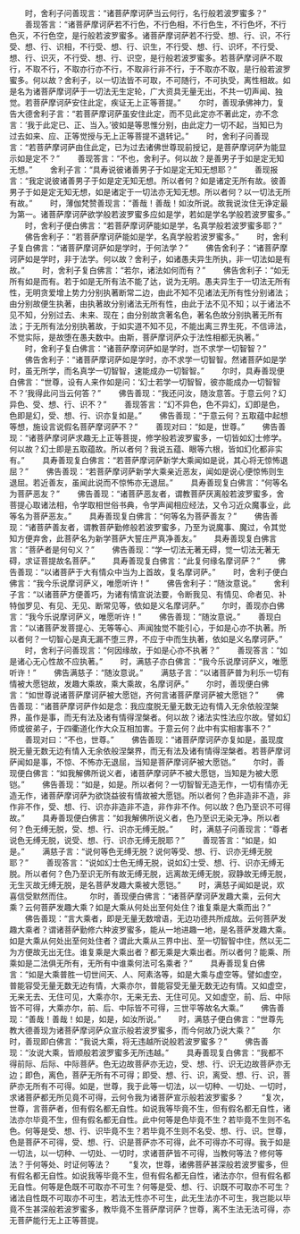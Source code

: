 <!-- { "loadSidebar": true } -->
　　时，舍利子问善现言：“诸菩萨摩诃萨当云何行，名行般若波罗蜜多？”
　　善现答言：“诸菩萨摩诃萨若不行色，不行色相，不行色生，不行色坏，不行色灭，不行色空，是行般若波罗蜜多。诸菩萨摩诃萨若不行受、想、行、识，不行受、想、行、识相，不行受、想、行、识生，不行受、想、行、识坏，不行受、想、行、识灭，不行受、想、行、识空，是行般若波罗蜜多。若菩萨摩诃萨不取行，不取不行，不取亦行亦不行，不取非行非不行，于不取亦不取，是行般若波罗蜜多。何以故？舍利子，以一切法皆不可取，不可随行，不可执受，离性相故。如是名为诸菩萨摩诃萨于一切法无生定轮，广大资具无量无出，不共一切声闻、独觉。若菩萨摩诃萨安住此定，疾证无上正等菩提。”
　　尔时，善现承佛神力，复告大德舍利子言：“若菩萨摩诃萨虽安住此定，而不见此定亦不著此定，亦不念言：‘我于此定已、正、当入。’彼如是等思惟分别，由此定力一切不起，当知已为过去如来、应、正等觉授与无上正等菩提不退转记。”
　　时，舍利子问善现言：“若菩萨摩诃萨由住此定，已为过去诸佛世尊现前授记，是菩萨摩诃萨为能显示如是定不？”
　　善现答言：“不也，舍利子。何以故？是善男子于如是定无知无想。”
　　舍利子言：“具寿说彼诸善男子于如是定无知无想耶？”
　　善现报言：“我定说彼诸善男子于如是定无知无想。所以者何？如是诸定无所有故。彼善男子于如是定无知无想，如是诸定于一切法亦无知无想。所以者何？以一切法无所有故。”
　　时，薄伽梵赞善现言：“善哉！善哉！如汝所说。故我说汝住无诤定最为第一。诸菩萨摩诃萨欲学般若波罗蜜多应如是学，若如是学名学般若波罗蜜多。”
　　时，舍利子便白佛言：“若菩萨摩诃萨能如是学，名真学般若波罗蜜多耶？”
　　佛告舍利子：“若菩萨摩诃萨能如是学，名真学般若波罗蜜多。”
　　时，舍利子复白佛言：“诸菩萨摩诃萨如是学时，于何法学？”
　　佛告舍利子：“诸菩萨摩诃萨如是学时，非于法学。何以故？舍利子，如诸愚夫异生所执，非一切法如是有故。”
　　时，舍利子复白佛言：“若尔，诸法如何而有？”
　　佛告舍利子：“如无所有如是而有。若于如是无所有法不能了达，说为无明。愚夫异生于一切法无所有性，无明贪爱增上势力分别执著断常二边，由此不知不见诸法无所有性分别诸法；由分别故便生执著，由执著故分别诸法无所有性，由此于法不见不知；以于诸法不见不知，分别过去、未来、现在；由分别故贪著名色，著名色故分别执著无所有法；于无所有法分别执著故，于如实道不知不见，不能出离三界生死，不信谛法，不觉实际，是故堕在愚夫数中。由斯，菩萨摩诃萨众于法性相都无执著。”
　　时，舍利子复白佛言：“诸菩萨摩诃萨如是学时，岂不求学一切智智？”
　　佛告舍利子：“诸菩萨摩诃萨如是学时，亦不求学一切智智。然诸菩萨如是学时，虽无所学，而名真学一切智智，速能成办一切智智。”
　　尔时，具寿善现便白佛言：“世尊，设有人来作如是问：‘幻士若学一切智智，彼亦能成办一切智智不？’我得此问当云何答？”
　　佛告善现：“我还问汝，随汝意答。于意云何？幻异色、受、想、行、识不？”
　　善现答言：“幻不异色，色不异幻，幻即是色，色即是幻，受、想、行、识亦复如是。”
　　佛告善现：“于意云何？五取蕴中起想等想，施设言说假名菩萨摩诃萨不？”
　　善现对曰：“如是，世尊。”
　　佛告善现：“诸菩萨摩诃萨求趣无上正等菩提，修学般若波罗蜜多，一切皆如幻士修学。何以故？幻士即是五取蕴故。所以者何？我说五蕴、眼等六根，皆如幻化都非实有。”
　　具寿善现复白佛言：“若菩萨摩诃萨新学大乘闻如是说，其心将无惊怖退屈？”
　　佛告善现：“若菩萨摩诃萨新学大乘亲近恶友，闻如是说心便惊怖则生退屈。若近善友，虽闻此说而不惊怖亦无退屈。”
　　具寿善现复白佛言：“何等名为菩萨恶友？”
　　佛告善现：“诸菩萨恶友者，谓教菩萨厌离般若波罗蜜多，舍菩提心取诸法相，令学取相世俗书典，令学声闻相应经法，又令习近众魔事业，此等名为菩萨恶友。”
　　具寿善现复白佛言：“何等名为菩萨善友？”
　　佛告善现：“诸菩萨善友者，谓教菩萨勤修般若波罗蜜多，乃至为说魔事、魔过，令其觉知方便弃舍，此菩萨名为新学菩萨大誓庄严真净善友。”
　　具寿善现复白佛言言：“菩萨者是何句义？”
　　佛告善现：“学一切法无著无碍，觉一切法无著无碍，求证菩提故名菩萨。”
　　具寿善现复白佛言：“此复何缘名摩诃萨？”
　　佛告善现：“以诸菩萨于大有情众中当为上首故，复名摩诃萨。”
　　时，舍利子便白佛言：“我今乐说摩诃萨义，唯愿听许！”
　　佛告舍利子：“随汝意说。”
　　舍利子言：“以诸菩萨方便善巧，为诸有情宣说法要，令断我见、有情见、命者见、补特伽罗见、有见、无见、断常见等，依如是义名摩诃萨。”
　　尔时，善现亦白佛言：“我今乐说摩诃萨义，唯愿听许！”
　　佛告善现：“随汝意说。”
　　善现白言：“以诸菩萨发菩提心、无等等心、声闻独觉不能引心，于如是心亦不执著。所以者何？一切智心是真无漏不堕三界，不应于中而生执著，依如是义名摩诃萨。”
　　时，舍利子问善现言：“何因缘故，于如是心亦不执著？”
　　善现答言：“如是诸心无心性故不应执著。”
　　时，满慈子亦白佛言：“我今乐说摩诃萨义，唯愿听许！”
　　佛告满慈子：“随汝意说。”
　　满慈子言：“以诸菩萨普为利乐一切有情被大愿铠故，发趣大乘故，乘大乘故，名摩诃萨。”
　　尔时，善现便白佛言：“如世尊说诸菩萨摩诃萨被大愿铠，齐何言诸菩萨摩诃萨被大愿铠？”
　　佛告善现：“诸菩萨摩诃萨作如是念：我应度脱无量无数无边有情入无余依般涅槃界，虽作是事，而无有法及诸有情得涅槃者。何以故？诸法实性法应尔故。譬如幻师或彼弟子，于四衢道化作大众互相加害。于意云何？此中有实相害事不？”
　　善现对曰：“不也，世尊。”
　　佛告善现：“诸菩萨摩诃萨亦复如是，虽现度脱无量无数无边有情入无余依般涅槃界，而无有法及诸有情得涅槃者。若菩萨摩诃萨闻如是事，不惊、不怖亦无退屈，当知是菩萨摩诃萨被大愿铠。”
　　尔时，善现便白佛言：“如我解佛所说义者，诸菩萨摩诃萨不被大愿铠，当知是为被大愿铠。”
　　佛告善现：“如是，如是。所以者何？一切智智无造无作，一切有情亦无造无作，诸菩萨摩诃萨为欲饶益彼有情故被大愿铠。所以者何？色非造非不造，非作非不作，受、想、行、识亦非造非不造，非作非不作。何以故？色乃至识不可得故。”
　　具寿善现便白佛言：“如我解佛所说义者，色乃至识无染无净。所以者何？色无缚无脱，受、想、行、识亦无缚无脱。”
　　时，满慈子问善现言：“尊者说色无缚无脱，说受、想、行、识亦无缚无脱耶？”
　　善现答言：“如是，如是。”
　　满慈子言：“说何等色无缚无脱？说何等受、想、行、识亦无缚无脱耶？”
　　善现答言：“说如幻士色无缚无脱，说如幻士受、想、行、识亦无缚无脱。所以者何？色乃至识无所有故无缚无脱，远离故无缚无脱，寂静故无缚无脱，无生灭故无缚无脱，是名菩萨发趣大乘被大愿铠。”
　　时，满慈子闻如是说，欢喜信受默然而住。
　　尔时，善现便白佛言：“诸菩萨摩诃萨发趣大乘，云何大乘？云何菩萨发趣大乘？如是大乘从何处出至何处住？谁复乘是大乘而出？”
　　佛告善现：“言大乘者，即是无量无数增语，无边功德共所成故。云何菩萨发趣大乘者？谓诸菩萨勤修六种波罗蜜多，能从一地进趣一地，是名菩萨发趣大乘。如是大乘从何处出至何处住者？谓此大乘从三界中出、至一切智智中住，然以无二为方便故无出无住。谁复乘是大乘出者？都无乘是大乘出者。所以者何？能乘、所乘如是二法俱无所有，无所有中谁乘何法可名乘者？”
　　具寿善现复白佛言：“如是大乘普胜一切世间天、人、阿素洛等，如是大乘与虚空等。譬如虚空，普能容受无量无数无边有情，大乘亦尔，普能容受无量无数无边有情。又如虚空，无来无去、无住可见，大乘亦尔，无来无去、无住可见。又如虚空，前、后、中际皆不可得，大乘亦尔，前、后、中际皆不可得，三世平等故名大乘。”
　　佛告善现：“善哉！善哉！如是，如是，如汝所说。”
　　时，满慈子便白佛言：“世尊先教大德善现为诸菩萨摩诃萨众宣示般若波罗蜜多，而今何故乃说大乘？”
　　尔时，善现即白佛言：“我说大乘，将无违越所说般若波罗蜜多？”
　　佛告善现：“汝说大乘，皆顺般若波罗蜜多无所违越。”
　　具寿善现复白佛言：“我都不得前际、后际、中际菩萨。色无边故菩萨亦无边，受、想、行、识无边故菩萨亦无边；即色，离色，菩萨无所有不可得；即受、想、行、识，离受、想、行、识，菩萨亦无所有不可得。如是，世尊，我于此等一切法，以一切种、一切处、一切时，求诸菩萨都无所见竟不可得，云何令我为诸菩萨宣示般若波罗蜜多？
　　“复次，世尊，言菩萨者，但有假名都无自性。如说我等毕竟不生，但有假名都无自性，诸法亦尔毕竟不生，但有假名都无自性。此中何等是色毕竟不生？若毕竟不生则不名色。何等是受、想、行、识毕竟不生？若毕竟不生则不名受、想、行、识。世尊，色是菩萨不可得，受、想、行、识是菩萨亦不可得，此不可得亦不可得。我于如是一切法，以一切种、一切处、一切时，求诸菩萨皆不可得，当教何等法？修何等法？于何等处、时证何等法？
　　“复次，世尊，诸佛菩萨甚深般若波罗蜜多，但有假名都无自性。如说我等毕竟不生，但有假名都无自性，诸法亦尔，但有假名都无自性。何等是色既不可取亦不可生？何等是受、想、行、识既不可取亦不可生？诸法自性既不可取亦不可生，若法无性亦不可生，此无生法亦不可生，我岂能以毕竟不生甚深般若波罗蜜多，教毕竟不生菩萨摩诃萨？世尊，离不生法无法可得，亦无菩萨能行无上正等菩提。
